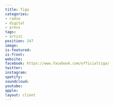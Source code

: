 ```yaml
---
title: Tiga
categories:
- radio
- digital
- press
tags:
- artist
position: 247
image: 
is-featured: 
is-front: 
website: 
facebook: https://www.facebook.com/officialtiga/
twitter: 
instagram: 
spotify: 
soundcloud: 
youtube: 
apple: 
layout: client
---
```


